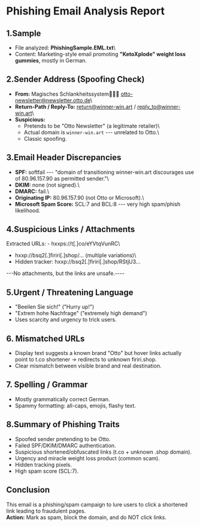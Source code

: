 # Phishing Email Analysis Report

## 1.Sample

-   File analyzed: **PhishingSample.EML.txt**\
-   Content: Marketing-style email promoting **"KetoXplode" weight loss
    gummies**, mostly in German.

## 2.Sender Address (Spoofing Check)

-   **From:** Magisches Schlankheitssystem🤸‍♀️✅
    <otto-newsletter@newsletter.otto.de>\
-   **Return-Path / Reply-To:** return@winner-win.art /
    reply_to@winner-win.art\
-   **Suspicious:**
    -   Pretends to be "Otto Newsletter" (a legitimate retailer)\
    -   Actual domain is `winner-win.art` --- unrelated to Otto.\
    -   Classic spoofing.

## 3.Email Header Discrepancies

-   **SPF:** softfail --- "domain of transitioning winner-win.art
    discourages use of 80.96.157.90 as permitted sender."\
-   **DKIM:** none (not signed).\
-   **DMARC:** fail.\
-   **Originating IP:** 80.96.157.90 (not Otto or Microsoft).\
-   **Microsoft Spam Score:** SCL:7 and BCL:8 --- very high spam/phish
    likelihood.

## 4.Suspicious Links / Attachments

Extracted URLs: - hxxps://t\[.\]co/eYVtqVunRC\
- hxxp://bsq2\[.\]firiri\[.\]shop/... (multiple variations)\
- Hidden tracker: hxxp://bsq2\[.\]firiri\[.\]shop/RStjU3...

---No attachments, but the links are unsafe.----

## 5.Urgent / Threatening Language

-   "Beeilen Sie sich!" ("Hurry up!")
-   "Extrem hohe Nachfrage" ("extremely high demand")
-   Uses scarcity and urgency to trick users.

## 6. Mismatched URLs

-   Display text suggests a known brand "Otto" but hover links actually
    point to t.co shortener → redirects to unknown firiri.shop.
-   Clear mismatch between visible brand and real destination.

## 7. Spelling / Grammar

-   Mostly grammatically correct German.
-   Spammy formatting: all-caps, emojis, flashy text.

## 8.Summary of Phishing Traits

-   Spoofed sender pretending to be Otto.
-   Failed SPF/DKIM/DMARC authentication.
-   Suspicious shortened/obfuscated links (t.co + unknown .shop domain).
-   Urgency and miracle weight loss product (common scam).
-   Hidden tracking pixels.
-   High spam score (SCL:7).

## Conclusion

This email is a phishing/spam campaign to lure users to click a
shortened link leading to fraudulent pages.\
**Action:** Mark as spam, block the domain, and do NOT click links.
